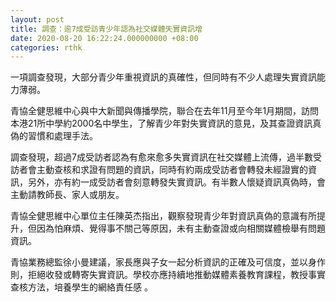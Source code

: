 ```yaml
---
layout: post
title: 調查：逾7成受訪青少年認為社交媒體失實資訊增
date: 2020-08-20 16:22:24.000000000 +08:00
categories: rthk
---
```


一項調查發現，大部分青少年重視資訊的真確性，但同時有不少人處理失實資訊能力薄弱。

青協全健思維中心與中大新聞與傳播學院，聯合在去年11月至今年1月期間，訪問本港21所中學約2000名中學生，了解青少年對失實資訊的意見，及其查證資訊真偽的習慣和處理手法。

調查發現，超過7成受訪者認為有愈來愈多失實資訊在社交媒體上流傳，過半數受訪者會主動查核和求證有問題的資訊，同時有約兩成受訪者會轉發未經證實的資訊，另外，亦有約一成受訪者會刻意轉發失實資訊。有半數人懷疑資訊真偽時，會主動請教師長、家人或朋友。

青協全健思維中心單位主任陳英杰指出，觀察發現青少年對資訊真偽的意識有所提升，但因為怕麻煩、覺得事不關己等原因，未有主動查證或向相關媒體檢舉有問題資訊。

青協業務總監徐小曼建議，家長應與子女一起分析資訊的正確及可信度，並以身作則，拒絕收發或轉寄失實資訊。學校亦應持續地推動媒體素養教育課程，教授事實查核方法，培養學生的網絡責任感 。
